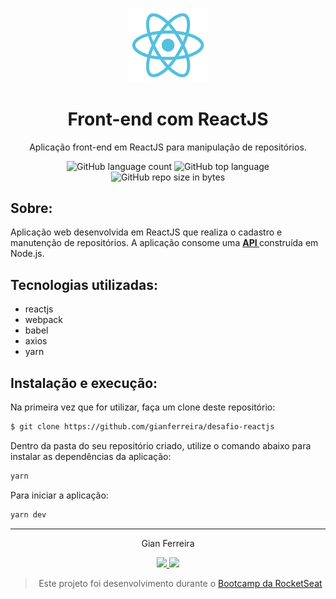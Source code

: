 <h3 align="center">
  <img alt="ReactJS" src="https://github.com/gianferreira/desafio-reactjs/blob/master/readme-logo.svg" width="130px"/>
</h3>

<h1 align="center">
  Front-end com ReactJS
</h1>

<p align="center">Aplicação front-end em ReactJS para manipulação de repositórios.</p>

<p align="center">
  <img alt="GitHub language count" src="https://img.shields.io/github/languages/count/gianferreira/desafio-reactjs">
  <img alt="GitHub top language" src="https://img.shields.io/github/languages/top/gianferreira/desafio-reactjs">
  <img alt="GitHub repo size in bytes" src="https://img.shields.io/github/repo-size/gianferreira/desafio-reactjs">
</p>

## Sobre:

Aplicação web desenvolvida em ReactJS que realiza o cadastro e manutenção de repositórios. A aplicação consome uma <a href="https://github.com/gianferreira/desafio-nodejs"><b> API </b></a> construída em Node.js. 

## Tecnologias utilizadas:

- reactjs
- webpack
- babel
- axios
- yarn

## Instalação e execução:

Na primeira vez que for utilizar, faça um clone deste repositório:

```bash
$ git clone https://github.com/gianferreira/desafio-reactjs
```

Dentro da pasta do seu repositório criado, utilize o comando abaixo para instalar as dependências da aplicação:

```bash
yarn
```

Para iniciar a aplicação:

```bash
yarn dev
```

---

<p align="center"> Gian Ferreira </p>
<p align="center">
  <a alt="Gian Ferreira" href="https://www.linkedin.com/in/gian-ferreira-7750a9179/">
    <img src="https://img.shields.io/badge/LinkedIn-Gian_Ferreira-7750a9179?logo=linkedin"/>
  </a>
  <a alt="Gian Ferreira" href="https://github.com/gianferreira">
    <img src="https://img.shields.io/badge/Gian_Ferreira-GitHub-000?logo=github"/>
  </a>
</p>

<blockquote align="center">
  Este projeto foi desenvolvimento durante o 
    <a href="https://rocketseat.com.br/gostack">
      Bootcamp da RocketSeat
    </a>
</blockquote>